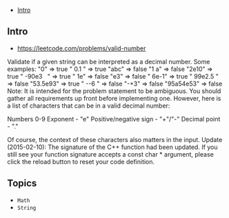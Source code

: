 - [Intro](#intro)

## Intro

- https://leetcode.com/problems/valid-number

Validate if a given string can be interpreted as a decimal number.
Some examples:
"0" => true
" 0.1 " => true
"abc" => false
"1 a" => false
"2e10" => true
" -90e3   " => true
" 1e" => false
"e3" => false
" 6e-1" => true
" 99e2.5 " => false
"53.5e93" => true
" --6 " => false
"-+3" => false
"95a54e53" => false
Note: It is intended for the problem statement to be ambiguous. You should gather all requirements up front before implementing one. However, here is a list of characters that can be in a valid decimal number:

Numbers 0-9
Exponent - "e"
Positive/negative sign - "+"/"-"
Decimal point - "."

Of course, the context of these characters also matters in the input.
Update (2015-02-10):
The signature of the C++ function had been updated. If you still see your function signature accepts a const char * argument, please click the reload button to reset your code definition.


## Topics

- `Math`
- `String`


